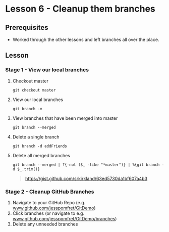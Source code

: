 # Lesson 6 - Cleanup them branches

## Prerequisites
- Worked through the other lessons and left branches all over the place.

## Lesson

### Stage 1 - View our local branches

1. Checkout master
    ```
    git checkout master
    ```

2. View our local branches
    ```
    git branch -v
    ```

3. View branches that have been merged into master
    ```
    git branch --merged
    ```

4. Delete a single branch
    ```
    git branch -d addFriends
    ```

5. Delete all merged branches
    ```
    git branch --merged | ?{-not ($_ -like "*master")} | %{git branch -d $_.trim()}
    ```
    >https://gist.github.com/srkirkland/63ed5730da1bf607a4b3

### Stage 2 - Cleanup GitHub Branches

1. Navigate to your GitHub Repo (e.g. www.github.com/jesspomfret/GitDemo)
2. Click branches (or navigate to e.g. www.github.com/jesspomfret/GitDemo/branches)
3. Delete any unneeded branches
